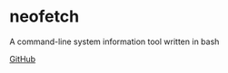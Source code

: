 # neofetch

A command-line system information tool written in bash

[GitHub](https://github.com/dylanaraps/neofetch)
